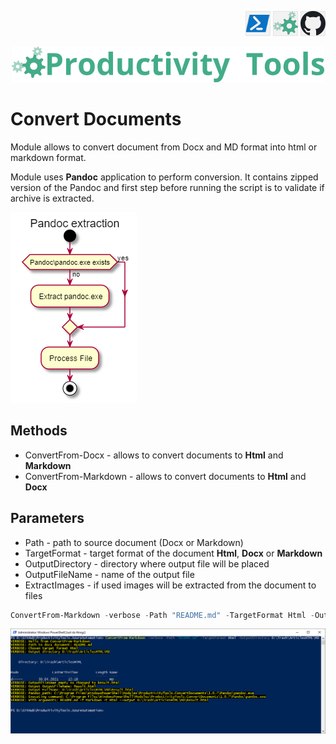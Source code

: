 <!--Category:PowerShell--> 
 <p align="right">
    <a href="https://www.powershellgallery.com/packages/ProductivityTools.PSGetOneDriveDirectory/"><img src="Images/Header/Powershell_border_40px.png" /></a>
    <a href="http://productivitytools.tech/get-onedrivedirectory/"><img src="Images/Header/ProductivityTools_green_40px_2.png" /><a> 
    <a href="https://github.com/pwujczyk/ProductivityTools.PSGetOneDriveDirectory"><img src="Images/Header/Github_border_40px.png" /></a>
</p>
<p align="center">
    <a href="http://http://productivitytools.tech/">
        <img src="Images/Header/LogoTitle_green_500px.png" />
    </a>
</p>

   
# Convert Documents

Module allows to convert document from Docx and MD format into html or markdown format.

<!--more-->

Module uses **Pandoc** application to perform conversion. It contains zipped version of the Pandoc and first step before running the script is to validate if archive is extracted.

![PandocExtraction](Images/PandocExtraction.png)

## Methods
- ConvertFrom-Docx - allows to convert documents to **Html** and **Markdown**
- ConvertFrom-Markdown - allows to convert documents to **Html** and **Docx**

## Parameters

- Path - path to source document (Docx or Markdown)
- TargetFormat - target format of the document **Html**, **Docx** or **Markdown**
- OutputDirectory - directory where output file will be placed
- OutputFileName - name of the output file
- ExtractImages - if used images will be extracted from the document to files

```powershell
ConvertFrom-Markdown -verbose -Path "README.md" -TargetFormat Html -OutputDirectory D:\Trash\ArticlesHTML\MD
```

<!--ogimage-->
![PandocExtraction](Images/Example.png)
